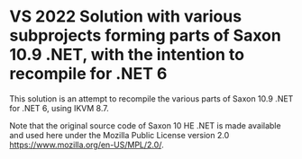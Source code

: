 # VS 2022 Solution with various subprojects forming parts of Saxon 10.9 .NET, with the intention to recompile for .NET 6

This solution is an attempt to recompile the various parts of Saxon 10.9 .NET for .NET 6, using IKVM 8.7.

Note that the original source code of Saxon 10 HE .NET is made available and used here under the Mozilla Public License version 2.0 https://www.mozilla.org/en-US/MPL/2.0/.
